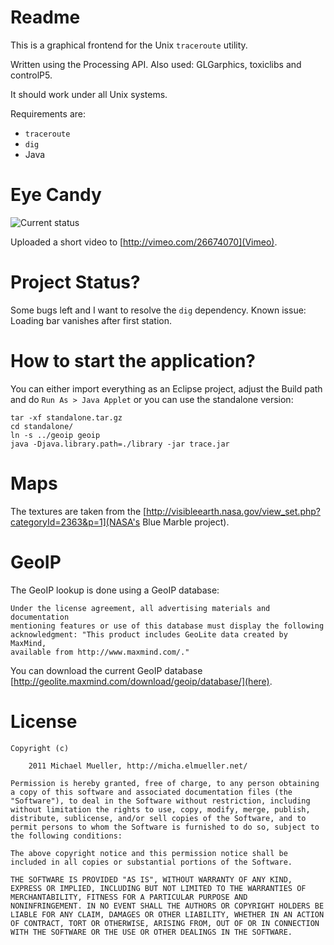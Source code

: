 # Readme

This is a graphical frontend for the Unix `traceroute` utility.

Written using the Processing API. Also used: GLGarphics, toxiclibs and controlP5.

It should work under all Unix systems.

Requirements are:

 * `traceroute`
 * `dig`
 * Java


# Eye Candy

![Current status](https://github.com/cmichi/visual-traceroute/raw/master/images/shot.png)

Uploaded a short video to [http://vimeo.com/26674070](Vimeo).


# Project Status?

Some bugs left and I want to resolve the `dig` dependency.
Known issue: Loading bar vanishes after first station.


# How to start the application?

You can either import everything as an Eclipse project, adjust the Build path and do `Run As > Java Applet` or you can use the standalone version:

	tar -xf standalone.tar.gz 
	cd standalone/
	ln -s ../geoip geoip
	java -Djava.library.path=./library -jar trace.jar


# Maps

The textures are taken from the [http://visibleearth.nasa.gov/view_set.php?categoryId=2363&p=1](NASA's Blue Marble project). 


# GeoIP

The GeoIP lookup is done using a GeoIP database:

	Under the license agreement, all advertising materials and documentation 
	mentioning features or use of this database must display the following 
	acknowledgment: "This product includes GeoLite data created by MaxMind, 
	available from http://www.maxmind.com/."

You can download the current GeoIP database [http://geolite.maxmind.com/download/geoip/database/](here).


# License

	Copyright (c) 
		
		2011 Michael Mueller, http://micha.elmueller.net/
	
	Permission is hereby granted, free of charge, to any person obtaining
	a copy of this software and associated documentation files (the
	"Software"), to deal in the Software without restriction, including
	without limitation the rights to use, copy, modify, merge, publish,
	distribute, sublicense, and/or sell copies of the Software, and to
	permit persons to whom the Software is furnished to do so, subject to
	the following conditions:

	The above copyright notice and this permission notice shall be
	included in all copies or substantial portions of the Software.

	THE SOFTWARE IS PROVIDED "AS IS", WITHOUT WARRANTY OF ANY KIND,
	EXPRESS OR IMPLIED, INCLUDING BUT NOT LIMITED TO THE WARRANTIES OF
	MERCHANTABILITY, FITNESS FOR A PARTICULAR PURPOSE AND
	NONINFRINGEMENT. IN NO EVENT SHALL THE AUTHORS OR COPYRIGHT HOLDERS BE
	LIABLE FOR ANY CLAIM, DAMAGES OR OTHER LIABILITY, WHETHER IN AN ACTION
	OF CONTRACT, TORT OR OTHERWISE, ARISING FROM, OUT OF OR IN CONNECTION
	WITH THE SOFTWARE OR THE USE OR OTHER DEALINGS IN THE SOFTWARE.
